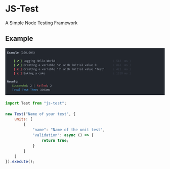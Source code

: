 # JS-Test

A Simple Node Testing Framework

## Example

![Example Screenshot](https://github.com/minefled/js-test/blob/main/_assets/example_screenshot.png?raw=true)

```javascript
import Test from "js-test";

new Test("Name of your test", {
    units: [
        {
            "name": "Name of the unit test",
            "validation": async () => { 
                return true;
            }
        }
    ]
}).execute();
```